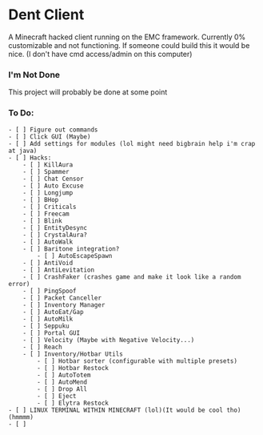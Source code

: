 # Dent Client
A Minecraft hacked client running on
the EMC framework. Currently 0% customizable and not functioning. If someone could build this it would be nice. (I don't have cmd access/admin on this computer)

### I'm Not Done
This project will probably be done at some point

### To Do:

	- [ ] Figure out commands
	- [ ] Click GUI (Maybe)
	- [ ] Add settings for modules (lol might need bigbrain help i'm crap at java)
	- [ ] Hacks:
		- [ ] KillAura
		- [ ] Spammer
		- [ ] Chat Censor
		- [ ] Auto Excuse
		- [ ] Longjump
		- [ ] BHop
		- [ ] Criticals
		- [ ] Freecam
		- [ ] Blink
		- [ ] EntityDesync
		- [ ] CrystalAura?
		- [ ] AutoWalk
		- [ ] Baritone integration?
			- [ ] AutoEscapeSpawn
		- [ ] AntiVoid
		- [ ] AntiLevitation
		- [ ] CrashFaker (crashes game and make it look like a random error)
		- [ ] PingSpoof
		- [ ] Packet Canceller
		- [ ] Inventory Manager
		- [ ] AutoEat/Gap
		- [ ] AutoMilk
		- [ ] Seppuku
		- [ ] Portal GUI
		- [ ] Velocity (Maybe with Negative Velocity...)
		- [ ] Reach
		- [ ] Inventory/Hotbar Utils
			- [ ] Hotbar sorter (configurable with multiple presets)
			- [ ] Hotbar Restock
			- [ ] AutoTotem
			- [ ] AutoMend
			- [ ] Drop All
			- [ ] Eject
			- [ ] Elytra Restock
	- [ ] LINUX TERMINAL WITHIN MINECRAFT (lol)(It would be cool tho)(hmmmm)
	- [ ] 
	
